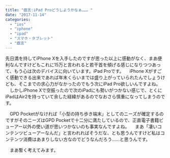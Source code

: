 ```yaml
---
title: "戯言:iPad Proどうしようかなぁ……。"
date: "2017-11-14"
categories: 
  - "ios"
  - "iphone"
  - "ipad"
  - "スマホ・タブレット"
  - "戯言"
---
```


先日満を持してiPhone Xを入手したのですが思った以上に感動がなく、まあ便利なんですけどもこれに15万と言われると若干首を傾げる感じになりつつあって、もう心は次のデバイスに向いています。iPad Proです。 　iPhone Xがすごく感動できる出来であれば年末くらいまでは盛り上がっていられたんでしょうけども、そこまでの求心力がなかったのでもう次にiPad Pro欲しいんですよね。 　しかしiPhone Xで空振ったので次のiPadにも勢いがつかない感じで、とくにiPadはAir2を持っていて余した経緯があるのでなおさら慎重になってしまうのです。

　GPD Pocketがなければ「小型の持ち歩き端末」としてのニーズが確定するのですがそのニーズはGPD Pocketで十二分に満たしているので、正直電子書籍ビューアー以外の使い道が思いつかないのも事実なんですよね。 　まあ「凄いコンテンツビューアーなんだ」と言われればそうだな、とも思うんですけど私はコンテンツ消費はあまりしない方なのでどうなんだろう……と思うんです。

　まあ暫く考えてみます。
